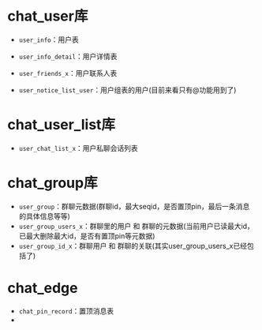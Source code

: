 # chat_user库

- `user_info`：用户表
- `user_info_detail`：用户详情表
- `user_friends_x`：用户联系人表

- `user_notice_list_user`：用户组表的用户(目前来看只有@功能用到了)


# chat_user_list库

- `user_chat_list_x`：用户私聊会话列表


# chat_group库

- `user_group`：群聊元数据(群聊id，最大seqid，是否置顶pin，最后一条消息的具体信息等等)
- `user_group_users_x`：群聊里的用户 和 群聊的元数据(当前用户已读最大id，已最大删除最大id，是否有置顶pin等元数据)
- `user_group_id_x`：群聊用户 和 群聊的关联(其实user_group_users_x已经包括了)


# chat_edge

- `chat_pin_record`：置顶消息表
- 